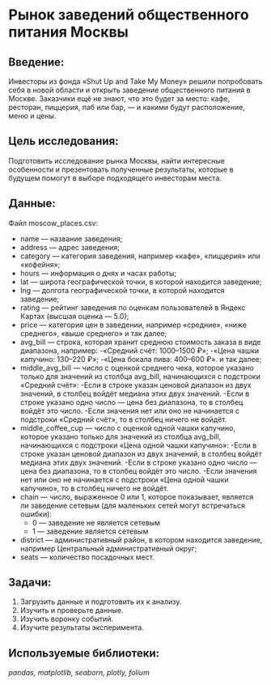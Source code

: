 #  Рынок заведений общественного питания Москвы

## Введение:
Инвесторы из фонда «Shut Up and Take My Money» решили попробовать себя в новой области и открыть заведение общественного питания в Москве. Заказчики ещё не знают, что это будет за место: кафе, ресторан, пиццерия, паб или бар, — и какими будут расположение, меню и цены.

## Цель исследования:
Подготовить исследование рынка Москвы, найти интересные особенности и презентовать полученные результаты, которые в будущем помогут в выборе подходящего инвесторам места.

## Данные:

Файл moscow_places.csv:
 - name — название заведения;
 - address — адрес заведения;
 - category — категория заведения, например «кафе», «пиццерия» или «кофейня»;
 - hours — информация о днях и часах работы;
 - lat — широта географической точки, в которой находится заведение;
 - lng — долгота географической точки, в которой находится заведение;
 - rating — рейтинг заведения по оценкам пользователей в Яндекс Картах (высшая оценка — 5.0);
 - price — категория цен в заведении, например «средние», «ниже среднего», «выше среднего» и так далее;
 - avg_bill — строка, которая хранит среднюю стоимость заказа в виде диапазона, например:
      -«Средний счёт: 1000–1500 ₽»;
      -«Цена чашки капучино: 130–220 ₽»;
      -«Цена бокала пива: 400–600 ₽».
   и так далее;
 - middle_avg_bill — число с оценкой среднего чека, которое указано только для значений из столбца avg_bill, начинающихся с подстроки «Средний счёт»:
      -Если в строке указан ценовой диапазон из двух значений, в столбец войдёт медиана этих двух значений.
      -Если в строке указано одно число — цена без диапазона, то в столбец войдёт это число.
      -Если значения нет или оно не начинается с подстроки «Средний счёт», то в столбец ничего не войдёт.
 - middle_coffee_cup — число с оценкой одной чашки капучино, которое указано только для значений из столбца avg_bill, начинающихся с подстроки «Цена одной чашки капучино»:
      -Если в строке указан ценовой диапазон из двух значений, в столбец войдёт медиана этих двух значений.
      -Если в строке указано одно число — цена без диапазона, то в столбец войдёт это число.
      -Если значения нет или оно не начинается с подстроки «Цена одной чашки капучино», то в столбец ничего не войдёт.
 - chain — число, выраженное 0 или 1, которое показывает, является ли заведение сетевым (для маленьких сетей могут встречаться ошибки):
      - 0 — заведение не является сетевым
      - 1 — заведение является сетевым
 - district — административный район, в котором находится заведение, например Центральный административный округ;
 - seats — количество посадочных мест.
  
## Задачи:
1. Загрузить данные и подготовить их к анализу.
2. Изучить и проверьте данные.
3. Изучить воронку событий.
4. Изучите результаты эксперимента.

## Используемые библиотеки:
  *pandas, matplotlib, seaborn, plotly, folium*



 
